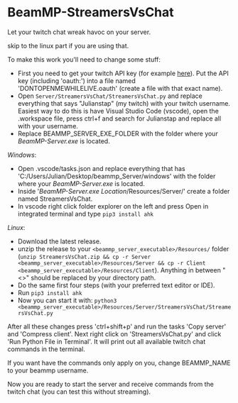 # BeamMP-StreamersVsChat
Let your twitch chat wreak havoc on your server.

skip to the linux part if you are using that.

To make this work you'll need to change some stuff:
- First you need to get your twitch API key (for example [here](https://twitchapps.com/tmi/)). Put the API key (including 'oauth:') into a file named 'DONTOPENMEWHILELIVE.oauth' (create a file with that exact name). 
- Open `Server/StreamersVsChat/StreamersVsChat.py` and replace everything that says "Julianstap" (my twitch) with your twitch username. Easiest way to do this is have Visual Studio Code (vscode), open the .workspace file, press ctrl+f and search for Julianstap and replace all with your username.
- Replace BEAMMP_SERVER_EXE_FOLDER with the folder where your *BeamMP-Server.exe* is located.
  
*Windows*:
- Open .vscode/tasks.json and replace everything that has 'C:/Users/Julian/Desktop/beammp_Server/windows' with the folder where your *BeamMP-Server.exe* is located.
- Inside '*BeamMP-Server.exe Location*/Resources/Server/' create a folder named StreamersVsChat.
- In vscode right click folder explorer on the left and press Open in integrated terminal and type `pip3 install ahk`

*Linux*:
- Download the latest release.
- unzip the release to your `<beammp_server_executable>/Resources/` folder (`unzip StreamersVsChat.zip && cp -r Server <beammp_server_executable>/Resources/Server && cp -r Client <beammp_server_executable>/Resources/Client`). Anything in between "<>" should be replaced by your directory path.
- Do the same first four steps (with your preferred text editor or IDE).
- Run `pip3 install ahk`
- Now you can start it with: `python3 <beammp_server_executable>/Resources/Server/StreamersVsChat/StreamersVsChat.py`

After all these changes press 'ctrl+shift+p' and run the tasks 'Copy server' and 'Compress client'. Next right click on 'StreamersVsChat.py' and click 'Run Python File in Terminal'. It will print out all available twitch chat commands in the terminal.

If you want have the commands only apply on you, change BEAMMP_NAME to your beammp username.


Now you are ready to start the server and receive commands from the twitch chat (you can test this without streaming).
